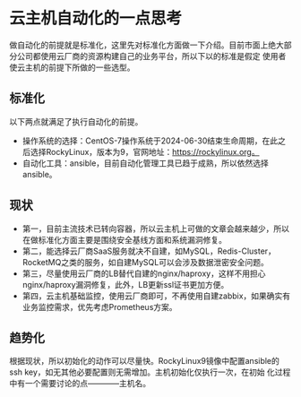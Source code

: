 # 云主机自动化的一点思考

做自动化的前提就是标准化，这里先对标准化方面做一下介绍。目前市面上绝大部分公司都使用云厂商的资源构建自己的业务平台，所以下以的标准是假定
使用者使云主机的前提下所做的一些选型。


## 标准化
以下两点就满足了执行自动化的前提。
- 操作系统的选择：CentOS-7操作系统于2024-06-30结束生命周期，在此之后选择RockyLinux，版本为9，官网地址：https://rockylinux.org。
- 自动化工具：ansible，目前自动化管理工具已趋于成熟，所以依然选择ansible。


## 现状
- 第一，目前主流技术已转向容器，所以云主机上可做的文章会越来越少，所以在做标准化方面主要是围绕安全基线方面和系统漏洞修复。  
- 第二，能选择云厂商SaaS服务就决不自建，如MySQL，Redis-Cluster，RocketMQ之类的服务，如自建MySQL可以会涉及数据泄密安全问题。
- 第三，尽量使用云厂商的LB替代自建的nginx/haproxy，这样不用担心nginx/haproxy漏洞修复，此外，LB更新ssl证书更加方便。
- 第四，云主机基础监控，使用云厂商即可，不再使用自建zabbix，如果确实有业务监控需求，优先考虑Prometheus方案。


## 趋势化
根据现状，所以初始化的动作可以尽量快。RockyLinux9镜像中配置ansible的ssh key，如无其他必要配置则无需增加。主机初始化仅执行一次，在初始
化过程中有一个需要讨论的点————主机名。
